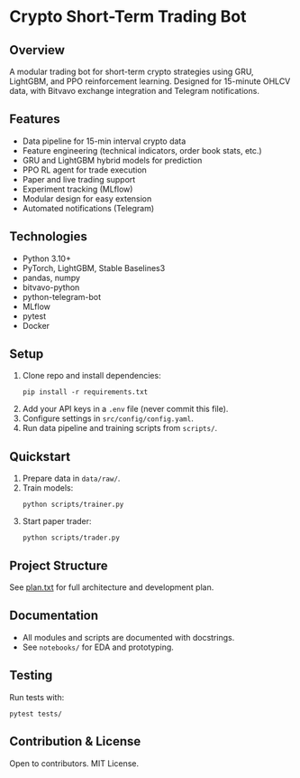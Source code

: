 # Crypto Short-Term Trading Bot

## Overview
A modular trading bot for short-term crypto strategies using GRU, LightGBM, and PPO reinforcement learning. Designed for 15-minute OHLCV data, with Bitvavo exchange integration and Telegram notifications.

## Features
- Data pipeline for 15-min interval crypto data
- Feature engineering (technical indicators, order book stats, etc.)
- GRU and LightGBM hybrid models for prediction
- PPO RL agent for trade execution
- Paper and live trading support
- Experiment tracking (MLflow)
- Modular design for easy extension
- Automated notifications (Telegram)

## Technologies
- Python 3.10+
- PyTorch, LightGBM, Stable Baselines3
- pandas, numpy
- bitvavo-python
- python-telegram-bot
- MLflow
- pytest
- Docker

## Setup
1. Clone repo and install dependencies:
   ```
   pip install -r requirements.txt
   ```
2. Add your API keys in a `.env` file (never commit this file).
3. Configure settings in `src/config/config.yaml`.
4. Run data pipeline and training scripts from `scripts/`.

## Quickstart
1. Prepare data in `data/raw/`.
2. Train models:
   ```
   python scripts/trainer.py
   ```
3. Start paper trader:
   ```
   python scripts/trader.py
   ```

## Project Structure
See [plan.txt](plan.txt) for full architecture and development plan.

## Documentation
- All modules and scripts are documented with docstrings.
- See `notebooks/` for EDA and prototyping.

## Testing
Run tests with:
```
pytest tests/
```

## Contribution & License
Open to contributors. MIT License.
